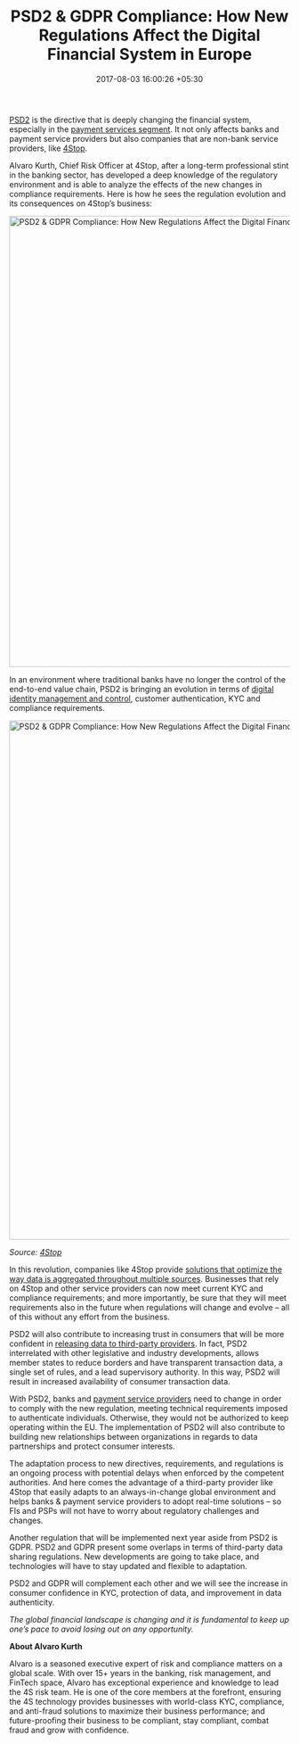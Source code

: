 ﻿---
title: 'PSD2 & GDPR Compliance: How New Regulations Affect the Digital Financial System
  in Europe'
date: 2017-08-03 16:00:26 +05:30
categories:
- Fintech
- Insights
- Payments
- RegTech
- Regulation
tags:
- Digital Finance
- Europe
- GDPR
- insights
- PSD2
layout: post
type: post
status: publish
category:
- Payments
- RegTech
- Fintech
- Insights
- Regulation
Markets:
- Digital Finance
- Europe
- GDPR
- insights
- PSD2
Person: MEDICI Team
---

<p><a href="https://letstalkpayments.com/psd2-final-rts-10-things-you-need-to-know/">PSD2</a> is the directive that is deeply changing the financial system, especially in the <a href="https://letstalkpayments.com/overview-of-the-payments-industry/">payment services segment</a>. It not only affects banks and payment service providers but also companies that are non-bank service providers, like <a href="https://medici.letstalkpayments.com/companies/fourstop">4Stop</a>. </p>
<p>Alvaro Kurth, Chief Risk Officer at 4Stop, after a long-term professional stint in the banking sector, has developed a deep knowledge of the regulatory environment and is able to analyze the effects of the new changes in compliance requirements. Here is how he sees the regulation evolution and its consequences on 4Stop’s business:</p>
<p><a href="http://www.4stop.com/" target="_blank" rel="noopener"><img class="aligncenter size-full wp-image-27384" src="https://s3-us-west-2.amazonaws.com/go-medici/uploads/2017/08/41.png" alt="PSD2 &amp; GDPR Compliance: How New Regulations Affect the Digital Financial System in Europe" width="1600" height="809" /></a></p>
<p>In an environment where traditional banks have no longer the control of the end-to-end value chain, PSD2 is bringing an evolution in terms of <a href="https://letstalkpayments.com/interview-with-andre-boysen-chief-identity-officer-securekey/">digital identity management and control</a>, customer authentication, KYC and compliance requirements. </p>
<p><a href="http://www.4stop.com/" target="_blank" rel="noopener"><img class="aligncenter size-full wp-image-27385" src="https://s3-us-west-2.amazonaws.com/go-medici/uploads/2017/08/42.png" alt="PSD2 &amp; GDPR Compliance: How New Regulations Affect the Digital Financial System in Europe" width="1600" height="931" /></a></p>
<p><i>Source: </i><a href="http://www.4stop.com/"><i>4Stop</i></a></p>
<p>In this revolution, companies like 4Stop provide <a href="https://letstalkpayments.com/top-banking-apis-enabling-access-to-aggregated-rich-financial-data/">solutions that optimize the way data is aggregated throughout multiple sources</a>. Businesses that rely on 4Stop and other service providers can now meet current KYC and compliance requirements; and more importantly, be sure that they will meet requirements also in the future when regulations will change and evolve – all of this without any effort from the business.</p>
<p>PSD2 will also contribute to increasing trust in consumers that will be more confident in <a href="https://letstalkpayments.com/should-fintech-startups-have-access-to-banking-data/">releasing data to third-party providers</a>. In fact, PSD2 interrelated with other legislative and industry developments, allows member states to reduce borders and have transparent transaction data, a single set of rules, and a lead supervisory authority. In this way, PSD2 will result in increased availability of consumer transaction data.</p>
<p>With PSD2, banks and <a href="https://letstalkpayments.com/overview-of-the-payments-industry/">payment service providers</a> need to change in order to comply with the new regulation, meeting technical requirements imposed to authenticate individuals. Otherwise, they would not be authorized to keep operating within the EU. The implementation of PSD2 will also contribute to building new relationships between organizations in regards to data partnerships and protect consumer interests.</p>
<p>The adaptation process to new directives, requirements, and regulations is an ongoing process with potential delays when enforced by the competent authorities. And here comes the advantage of a third-party provider like 4Stop that easily adapts to an always-in-change global environment and helps banks &amp; payment service providers to adopt real-time solutions – so FIs and PSPs will not have to worry about regulatory challenges and changes.</p>
<p>Another regulation that will be implemented next year aside from PSD2 is GDPR. PSD2 and GDPR present some overlaps in terms of third-party data sharing regulations. New developments are going to take place, and technologies will have to stay updated and flexible to adaptation.</p>
<p>PSD2 and GDPR will complement each other and we will see the increase in consumer confidence in KYC, protection of data, and improvement in data authenticity.</p>
<p><i>The global financial landscape is changing and it is fundamental to keep up one’s pace to avoid losing out on any opportunity.</i>

<b>About Alvaro Kurth</b></p>
<p>Alvaro is a seasoned executive expert of risk and compliance matters on a global scale. With over 15+ years in the banking, risk management, and FinTech space, Alvaro has exceptional experience and knowledge to lead the 4S risk team. He is one of the core members at the forefront, ensuring the 4S technology provides businesses with world-class KYC, compliance, and anti-fraud solutions to maximize their business performance; and future-proofing their business to be compliant, stay compliant, combat fraud and grow with confidence.</p>
